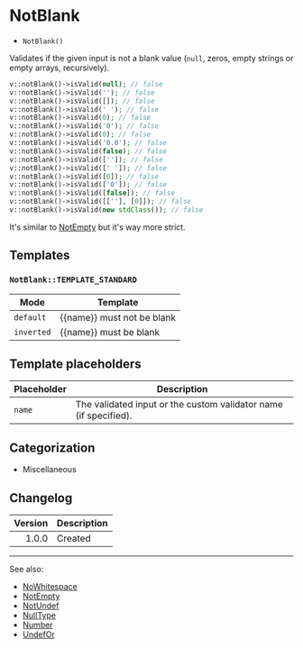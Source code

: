 # NotBlank

- `NotBlank()`

Validates if the given input is not a blank value (`null`, zeros, empty strings
or empty arrays, recursively).

```php
v::notBlank()->isValid(null); // false
v::notBlank()->isValid(''); // false
v::notBlank()->isValid([]); // false
v::notBlank()->isValid(' '); // false
v::notBlank()->isValid(0); // false
v::notBlank()->isValid('0'); // false
v::notBlank()->isValid(0); // false
v::notBlank()->isValid('0.0'); // false
v::notBlank()->isValid(false); // false
v::notBlank()->isValid(['']); // false
v::notBlank()->isValid([' ']); // false
v::notBlank()->isValid([0]); // false
v::notBlank()->isValid(['0']); // false
v::notBlank()->isValid([false]); // false
v::notBlank()->isValid([[''], [0]]); // false
v::notBlank()->isValid(new stdClass()); // false
```

It's similar to [NotEmpty](NotEmpty.md) but it's way more strict.

## Templates

### `NotBlank::TEMPLATE_STANDARD`

| Mode       | Template                   |
|------------|----------------------------|
| `default`  | {{name}} must not be blank |
| `inverted` | {{name}} must be blank     |

## Template placeholders

| Placeholder | Description                                                      |
|-------------|------------------------------------------------------------------|
| `name`      | The validated input or the custom validator name (if specified). |

## Categorization

- Miscellaneous

## Changelog

| Version | Description |
|--------:|-------------|
|   1.0.0 | Created     |

***
See also:

- [NoWhitespace](NoWhitespace.md)
- [NotEmpty](NotEmpty.md)
- [NotUndef](NotUndef.md)
- [NullType](NullType.md)
- [Number](Number.md)
- [UndefOr](UndefOr.md)

